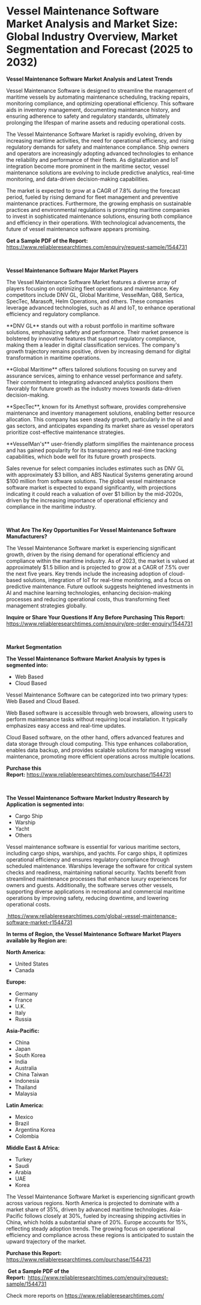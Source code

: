 <p><h1>Vessel Maintenance Software Market Analysis and Market Size: Global Industry Overview, Market Segmentation and Forecast (2025 to 2032)</h1></p><p><strong>Vessel Maintenance Software Market Analysis and Latest Trends</strong></p>
<p><p>Vessel Maintenance Software is designed to streamline the management of maritime vessels by automating maintenance scheduling, tracking repairs, monitoring compliance, and optimizing operational efficiency. This software aids in inventory management, documenting maintenance history, and ensuring adherence to safety and regulatory standards, ultimately prolonging the lifespan of marine assets and reducing operational costs.</p><p>The Vessel Maintenance Software Market is rapidly evolving, driven by increasing maritime activities, the need for operational efficiency, and rising regulatory demands for safety and maintenance compliance. Ship owners and operators are increasingly adopting advanced technologies to enhance the reliability and performance of their fleets. As digitalization and IoT integration become more prominent in the maritime sector, vessel maintenance solutions are evolving to include predictive analytics, real-time monitoring, and data-driven decision-making capabilities.</p><p>The market is expected to grow at a CAGR of 7.8% during the forecast period, fueled by rising demand for fleet management and preventive maintenance practices. Furthermore, the growing emphasis on sustainable practices and environmental regulations is prompting maritime companies to invest in sophisticated maintenance solutions, ensuring both compliance and efficiency in their operations. With technological advancements, the future of vessel maintenance software appears promising.</p></p>
<p><strong>Get a Sample PDF of the Report:&nbsp;</strong> <a href="https://www.reliableresearchtimes.com/enquiry/request-sample/1544731?utm_campaign=3008&utm_medium=2&utm_source=Github&utm_content=ia&utm_term=09032025&utm_id=vessel-maintenance-software">https://www.reliableresearchtimes.com/enquiry/request-sample/1544731</a></p>
<p>&nbsp;</p>
<p><strong>Vessel Maintenance Software Major Market Players</strong></p>
<p><p>The Vessel Maintenance Software Market features a diverse array of players focusing on optimizing fleet operations and maintenance. Key competitors include DNV GL, Global Maritime, VesselMan, Q88, Sertica, SpecTec, Marasoft, Helm Operations, and others. These companies leverage advanced technologies, such as AI and IoT, to enhance operational efficiency and regulatory compliance.</p><p>**DNV GL** stands out with a robust portfolio in maritime software solutions, emphasizing safety and performance. Their market presence is bolstered by innovative features that support regulatory compliance, making them a leader in digital classification services. The company's growth trajectory remains positive, driven by increasing demand for digital transformation in maritime operations.</p><p>**Global Maritime** offers tailored solutions focusing on survey and assurance services, aiming to enhance vessel performance and safety. Their commitment to integrating advanced analytics positions them favorably for future growth as the industry moves towards data-driven decision-making.</p><p>**SpecTec**, known for its Amethyst software, provides comprehensive maintenance and inventory management solutions, enabling better resource allocation. This company has seen steady growth, particularly in the oil and gas sectors, and anticipates expanding its market share as vessel operators prioritize cost-effective maintenance strategies.</p><p>**VesselMan's** user-friendly platform simplifies the maintenance process and has gained popularity for its transparency and real-time tracking capabilities, which bode well for its future growth prospects.</p><p>Sales revenue for select companies includes estimates such as DNV GL with approximately $3 billion, and ABS Nautical Systems generating around $100 million from software solutions. The global vessel maintenance software market is expected to expand significantly, with projections indicating it could reach a valuation of over $1 billion by the mid-2020s, driven by the increasing importance of operational efficiency and compliance in the maritime industry.</p></p>
<p>&nbsp;</p>
<p><strong>What Are The Key Opportunities For Vessel Maintenance Software Manufacturers?</strong></p>
<p><p>The Vessel Maintenance Software market is experiencing significant growth, driven by the rising demand for operational efficiency and compliance within the maritime industry. As of 2023, the market is valued at approximately $1.5 billion and is projected to grow at a CAGR of 7.5% over the next five years. Key trends include the increasing adoption of cloud-based solutions, integration of IoT for real-time monitoring, and a focus on predictive maintenance. Future outlook suggests heightened investments in AI and machine learning technologies, enhancing decision-making processes and reducing operational costs, thus transforming fleet management strategies globally.</p></p>
<p><strong>Inquire or Share Your Questions If Any Before Purchasing This Report:</strong> <a href="https://www.reliableresearchtimes.com/enquiry/pre-order-enquiry/1544731?utm_campaign=3008&utm_medium=2&utm_source=Github&utm_content=ia&utm_term=09032025&utm_id=vessel-maintenance-software">https://www.reliableresearchtimes.com/enquiry/pre-order-enquiry/1544731</a></p>
<p>&nbsp;</p>
<p><strong>Market Segmentation</strong></p>
<p><strong>The Vessel Maintenance Software Market Analysis by types is segmented into:</strong></p>
<p><ul><li>Web Based</li><li>Cloud Based</li></ul></p>
<p><p>Vessel Maintenance Software can be categorized into two primary types: Web Based and Cloud Based. </p><p>Web Based software is accessible through web browsers, allowing users to perform maintenance tasks without requiring local installation. It typically emphasizes easy access and real-time updates.</p><p>Cloud Based software, on the other hand, offers advanced features and data storage through cloud computing. This type enhances collaboration, enables data backup, and provides scalable solutions for managing vessel maintenance, promoting more efficient operations across multiple locations.</p></p>
<p><strong>Purchase this Report:&nbsp;</strong><a href="https://www.reliableresearchtimes.com/purchase/1544731?utm_campaign=3008&utm_medium=2&utm_source=Github&utm_content=ia&utm_term=09032025&utm_id=vessel-maintenance-software">https://www.reliableresearchtimes.com/purchase/1544731</a></p>
<p>&nbsp;</p>
<p><strong>The Vessel Maintenance Software Market Industry Research by Application is segmented into:</strong></p>
<p><ul><li>Cargo Ship</li><li>Warship</li><li>Yacht</li><li>Others</li></ul></p>
<p><p>Vessel maintenance software is essential for various maritime sectors, including cargo ships, warships, and yachts. For cargo ships, it optimizes operational efficiency and ensures regulatory compliance through scheduled maintenance. Warships leverage the software for critical system checks and readiness, maintaining national security. Yachts benefit from streamlined maintenance processes that enhance luxury experiences for owners and guests. Additionally, the software serves other vessels, supporting diverse applications in recreational and commercial maritime operations by improving safety, reducing downtime, and lowering operational costs.</p></p>
<p><a href="https://www.reliableresearchtimes.com/global-vessel-maintenance-software-market-r1544731?utm_campaign=3008&utm_medium=2&utm_source=Github&utm_content=ia&utm_term=09032025&utm_id=vessel-maintenance-software">&nbsp;https://www.reliableresearchtimes.com/global-vessel-maintenance-software-market-r1544731</a></p>
<p><strong>In terms of Region, the Vessel Maintenance Software Market Players available by Region are:</strong></p>
<p>
    <p> <strong> North America: </strong>
        <ul>
            <li>United States</li>
            <li>Canada</li>
        </ul>
        </p> 
    <p> <strong> Europe: </strong>
        <ul>
            <li>Germany</li>
            <li>France</li>
            <li>U.K.</li>
            <li>Italy</li>
            <li>Russia</li>
        </ul>
        </p> 
    <p> <strong> Asia-Pacific: </strong>
        <ul>
            <li>China</li>
            <li>Japan</li>
            <li>South Korea</li>
            <li>India</li>
            <li>Australia</li>
            <li>China Taiwan</li>
            <li>Indonesia</li>
            <li>Thailand</li>
            <li>Malaysia</li>
        </ul>
        </p> 
    <p> <strong> Latin America: </strong>
        <ul>
            <li>Mexico</li>
            <li>Brazil</li>
            <li>Argentina Korea</li>
            <li>Colombia</li>
        </ul>
        </p> 
    <p> <strong> Middle East & Africa: </strong>
        <ul>
            <li>Turkey</li>
            <li>Saudi</li>
            <li>Arabia</li>
            <li>UAE</li>
            <li>Korea</li>
        </ul>
    </p>
    </p>
<p><p>The Vessel Maintenance Software Market is experiencing significant growth across various regions. North America is projected to dominate with a market share of 35%, driven by advanced maritime technologies. Asia-Pacific follows closely at 30%, fueled by increasing shipping activities in China, which holds a substantial share of 20%. Europe accounts for 15%, reflecting steady adoption trends. The growing focus on operational efficiency and compliance across these regions is anticipated to sustain the upward trajectory of the market.</p></p>
<p><strong>Purchase this Report: </strong><a href="https://www.reliableresearchtimes.com/purchase/1544731?utm_campaign=3008&utm_medium=2&utm_source=Github&utm_content=ia&utm_term=09032025&utm_id=vessel-maintenance-software">https://www.reliableresearchtimes.com/purchase/1544731</a></p>
<p>&nbsp;<strong>Get a Sample PDF of the Report:&nbsp;&nbsp;</strong><a href="https://www.reliableresearchtimes.com/enquiry/request-sample/1544731?utm_campaign=3008&utm_medium=2&utm_source=Github&utm_content=ia&utm_term=09032025&utm_id=vessel-maintenance-software">https://www.reliableresearchtimes.com/enquiry/request-sample/1544731</a></p>
<p><strong></strong></p>
<p>Check more reports on <a href="https://www.reliableresearchtimes.com/?utm_campaign=3008&utm_medium=2&utm_source=Github&utm_content=ia&utm_term=09032025&utm_id=vessel-maintenance-software">https://www.reliableresearchtimes.com/</a></p>